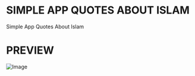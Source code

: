# SIMPLE APP QUOTES ABOUT ISLAM

Simple App Quotes  About Islam

# PREVIEW

![Image](https://github.com/Ndiayesire/Crud-with-modal-and-Data-analytics/blob/master/splash.png)
